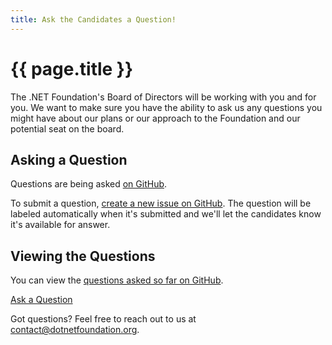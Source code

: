 ```yaml
---
title: Ask the Candidates a Question!
---
```


# {{ page.title }}

The .NET Foundation's Board of Directors will be working with you and for you. We want to make sure you have the ability to ask us any questions you might have about our plans or our approach to the Foundation and our potential seat on the board.

## Asking a Question

Questions are being asked [on GitHub](https://github.com/dotnet-foundation/election/labels/candidate-question).

To submit a question, [create a new issue on GitHub](https://github.com/dotnet-foundation/election/issues/new?title=Election+Question&labels=candidate-question&template=electionquestion.md). The question will be labeled automatically when it's submitted and we'll let the candidates know it's available for answer.

## Viewing the Questions

You can view the [questions asked so far on GitHub](https://github.com/dotnet-foundation/election/labels/candidate-question).

<a href="https://github.com/dotnet-foundation/election/issues/new" class="site-button site-button--pink">Ask a Question</a>

Got questions? Feel free to reach out to us at [contact@dotnetfoundation.org](mailto:contact@dotnetfoundation.org).
